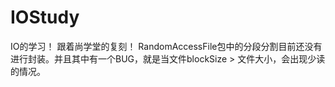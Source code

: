 # IOStudy
IO的学习！
跟着尚学堂的复刻！
RandomAccessFile包中的分段分割目前还没有进行封装。并且其中有一个BUG，就是当文件blockSize > 文件大小，会出现少读的情况。
